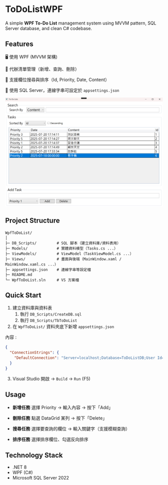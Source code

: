 # ToDoListWPF
A simple **WPF To-Do List** management system using MVVM pattern, SQL Server database, and clean C# codebase.

## Features

🖥️ 使用 WPF (MVVM 架構)

📅 代辦清單管理（新增、查詢、刪除）

🔎 支援欄位搜尋與排序（Id, Priority, Date, Content）

💾 使用 SQL Server，連線字串可設定於 `appsettings.json`

![](https://github.com/Mephisto-000/ToDoListWPF/blob/main/imgs/screenshot.png)



## Project Structure

```
WpfToDoList/
│
├─ DB_Scripts/         # SQL 腳本（建立資料庫/資料表用）
├─ Models/             # 實體資料模型（Tasks.cs ...）
├─ ViewModels/         # ViewModel（TaskViewModel.cs ...）
├─ Views/              # 畫面與後端（MainWindow.xaml / MainWindow.xaml.cs ...）
├─ appsettings.json    # 連線字串等設定檔
├─ README.md
└─ WpfToDoList.sln     # VS 方案檔
```



## Quick Start

1. 建立資料庫與資料表
   1. 執行 `DB_Scripts/CreateDB.sql`
   2. 執行 `DB_Scripts/TbToDoList`
2. 在 `WpfToDoList/` 資料夾底下新增 `appsettings.json`

內容 : 

```json
{
  "ConnectionStrings": {
    "DefaultConnection": "Server=localhost;Database=ToDoListDB;User Id=Your ID;Password=Your Password;Encrypt=True;TrustServerCertificate=True;Connect Timeout=30"
  }
}
```

3. Visual Studio 開啟 → `Build` → `Run` (F5)



## Usage

- **新增任務**
   選擇 Priority → 輸入內容 → 按下「Add」

- **刪除任務**
   點選 DataGrid 某列 → 按下「Delete」

- **搜尋任務**
   選擇要查詢的欄位 → 輸入關鍵字（支援模糊查詢）

- **排序任務**
   選擇排序欄位、勾選反向排序



## Technology Stack

- .NET 8
- WPF (C#)
- Microsoft SQL Server 2022
